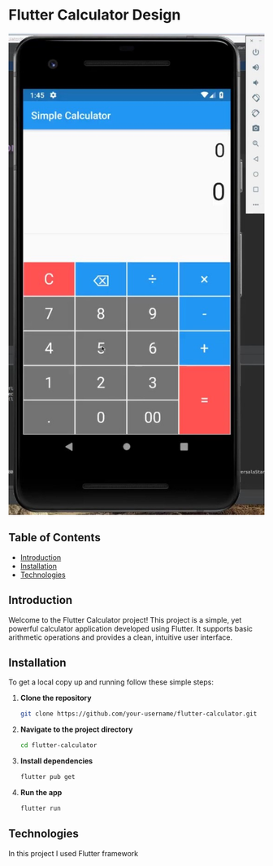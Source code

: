 # Flutter Calculator Design

![Calculator Screenshot](images/cal1.jpg)

## Table of Contents

- [Introduction](#introduction)
- [Installation](#installation)
- [Technologies](#technologies)



## Introduction

Welcome to the Flutter Calculator project! This project is a simple, yet powerful calculator application developed using Flutter. It supports basic arithmetic operations and provides a clean, intuitive user interface.


## Installation

To get a local copy up and running follow these simple steps:

1. **Clone the repository**
    ```sh
    git clone https://github.com/your-username/flutter-calculator.git
    ```
2. **Navigate to the project directory**
    ```sh
    cd flutter-calculator
    ```
3. **Install dependencies**
    ```sh
    flutter pub get
    ```
4. **Run the app**
    ```sh
    flutter run
    ```

## Technologies

 In this project I used Flutter framework



